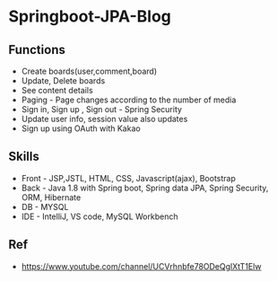 # Springboot-JPA-Blog

## Functions
* Create boards(user,comment,board) <br>
* Update, Delete boards <br>
* See content details <br>
* Paging - Page changes according to the number of media <br>
* Sign in, Sign up , Sign out - Spring Security <br>
* Update user info, session value also updates
* Sign up using OAuth with Kakao

## Skills
* Front - JSP,JSTL, HTML, CSS, Javascript(ajax), Bootstrap <br>
* Back - Java 1.8 with Spring boot, Spring data JPA, Spring Security, ORM, Hibernate <br>
* DB - MYSQL
* IDE - IntelliJ, VS code,  MySQL Workbench


## Ref
* https://www.youtube.com/channel/UCVrhnbfe78ODeQglXtT1Elw
